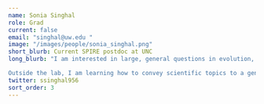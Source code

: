 ```yaml
---
name: Sonia Singhal
role: Grad
current: false
email: "singhal@uw.edu " 
image: "/images/people/sonia_singhal.png"
short_blurb: Current SPIRE postdoc at UNC
long_blurb: "I am interested in large, general questions in evolution, and I find experimental evolution—watching viruses and bacteria evolve in real-time—to be an exciting and fascinating way of exploring these questions. My pet topic involves the evolution and advantages of genetic robustness, the ability of an organism to maintain its phenotype in spite of mutations. (In the opposite case, genetic non-robustness, mutations will have a significant effect on phenotype.) Using a bacterial virus, I am examining a protein-level mechanism for genetic robustness that relates to how well the protein can withstand heat stress.

Outside the lab, I am learning how to convey scientific topics to a general audience. I have given a public talk on experimental evolution at Seattle Town Hall through UW Science Now and Engage-Sciences and an ignite talk through the UW Research Commons Scholars' Studio. I am also working in conjunction with the Pacific Science Center to develop hands-on activities for the museum that will teach young children about the process of evolution."
twitter: ssinghal956
sort_order: 3
---
```

